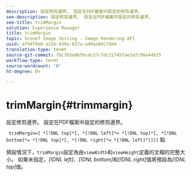 ```yaml
---
description: 設定修剪邊界。 設定在PDF檔案中設定的修剪邊界。
seo-description: 設定修剪邊界。 設定在PDF檔案中設定的修剪邊界。
seo-title: trimMargin
solution: Experience Manager
title: trimMargin
topic: Scene7 Image Serving - Image Rendering API
uuid: af94f9e8-a32e-439a-817a-a40aa8dc7dd4
translation-type: tm+mt
source-git-commit: 7bc7b3a86fbcdc57cfdc31745fae3afc06e44b15
workflow-type: tm+mt
source-wordcount: '0'
ht-degree: 0%

---
```



# trimMargin{#trimmargin}

設定修剪邊界。 設定在PDF檔案中設定的修剪邊界。

` trimMargin=[ *[!DNL top]*[, *[!DNL left]*= *[!DNL top]*[, *[!DNL bottom]*= *[!DNL top]*[, *[!DNL right]*= *[!DNL left]*]]]]` 點

預設情況下，`trimMargin`設定為由`viewWidth`和`viewHeight`定義的文檔的完整大小。 如果未指定，*[!DNL left]*、*[!DNL bottom]*&#x200B;和&#x200B;*[!DNL right]*&#x200B;值將預設為&#x200B;*[!DNL top]*&#x200B;值。
